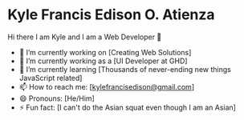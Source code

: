 # Kyle Francis Edison O. Atienza
Hi there I am Kyle and I am a Web Developer 👋
- 🔭 I’m currently working on [Creating Web Solutions]
- 🏢 I’m currently working as a [UI Developer at GHD]
- 🌱 I’m currently learning [Thousands of never-ending new things JavaScript related]
- 📫 How to reach me: [kylefrancisedison@gmail.com]
- 😄 Pronouns: [He/Him]
- ⚡ Fun fact: [I can't do the Asian squat even though I am an Asian]
